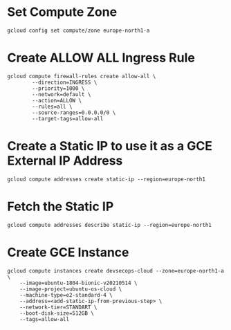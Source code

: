# Set Compute Zone

```
gcloud config set compute/zone europe-north1-a
```

# Create ALLOW ALL Ingress Rule
```
gcloud compute firewall-rules create allow-all \
		--direction=INGRESS \
		--priority=1000 \
		--network=default \
		--action=ALLOW \
		--rules=all \
		--source-ranges=0.0.0.0/0 \
		--target-tags=allow-all	
```

# Create a Static IP to use it as a GCE External IP Address
```
gcloud compute addresses create static-ip --region=europe-north1
```

# Fetch the Static IP 
```
gcloud compute addresses describe static-ip --region=europe-north1
```

# Create GCE Instance
```
gcloud compute instances create devsecops-cloud --zone=europe-north1-a \
    --image=ubuntu-1804-bionic-v20210514 \
    --image-project=ubuntu-os-cloud \
    --machine-type=e2-standard-4 \
    --address=<add-static-ip-from-previous-step> \
    --network-tier=STANDART \
    --boot-disk-size=512GB \
    --tags=allow-all 
```
